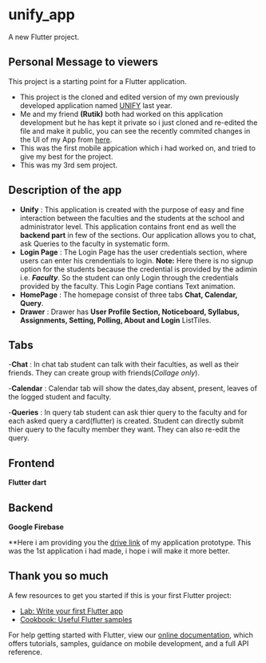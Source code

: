 # unify_app

A new Flutter project.

## Personal Message to viewers

This project is a starting point for a Flutter application.
- This project is the cloned and edited version of my own previously developed application named [UNIFY](https://github.com/RutikVasani/Unify) last year.
- Me and my friend **(Rutik)** both had worked on this application development but he has kept it private so i just cloned and re-edited the file and make it public, you can see the recently commited changes in the UI of my App from [here](https://github.com/sachinds501/unify_app).
- This was the first mobile appication which i had worked on, and tried to give my best for the project.
- This was my 3rd sem project.

## Description of the app
- **Unify** : This application is created with the purpose of easy and fine interaction between the faculties and the students at the school and administrator level. This application contains front end as well the **backend part** in few of the sections. Our application allows you to chat, ask Queries to the faculty in systematic form.
- **Login Page** : The Login Page has the user credentials section, where users can enter his crendentials to login. **Note:** Here there is no signup option for the students because the credential is provided by the adimin i.e. ***Faculty***. So the student can only Login through the credentials provided by the faculty. This Login Page contians Text animation. 
- **HomePage** : The homepage consist of three tabs **Chat, Calendar, Query**.
- **Drawer** : Drawer has **User Profile Section, Noticeboard, Syllabus, Assignments, Setting, Polling, About and Login** ListTiles.

## Tabs

-**Chat** : In chat tab student can talk with their faculties, as well as their friends. They can create group with friends(*Collage only*).

-**Calendar** : Calendar tab will show the dates,day absent, present, leaves of the logged student and faculty.

-**Queries** : In query tab student can ask thier query to the faculty and for each asked query a card(flutter) is created. Student can directly submit thier query to the faculty member they want. They can also re-edit the query.

## Frontend
**Flutter dart**

## Backend
**Google Firebase**

**Here i am providing you the [drive link](https://drive.google.com/drive/folders/1lk7IxXvTRhcsiVv5RqBzs6TF0IgeXP5G?usp=sharing) of my application prototype. This was the 1st application i had made, i hope i will make it more better.

## Thank you so much

A few resources to get you started if this is your first Flutter project:

- [Lab: Write your first Flutter app](https://flutter.dev/docs/get-started/codelab)
- [Cookbook: Useful Flutter samples](https://flutter.dev/docs/cookbook)

For help getting started with Flutter, view our
[online documentation](https://flutter.dev/docs), which offers tutorials,
samples, guidance on mobile development, and a full API reference.

